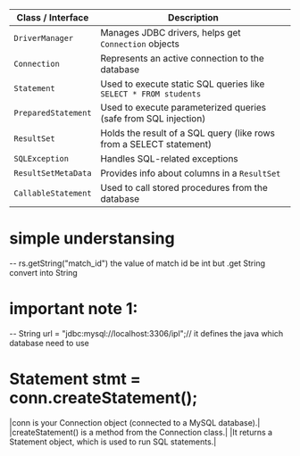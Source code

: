 | Class / Interface   | Description                                                         |
| ------------------- | ------------------------------------------------------------------- |
| `DriverManager`     | Manages JDBC drivers, helps get `Connection` objects                |
| `Connection`        | Represents an active connection to the database                     |
| `Statement`         | Used to execute static SQL queries like `SELECT * FROM students`    |
| `PreparedStatement` | Used to execute parameterized queries (safe from SQL injection)     |
| `ResultSet`         | Holds the result of a SQL query (like rows from a SELECT statement) |
| `SQLException`      | Handles SQL-related exceptions                                      |
| `ResultSetMetaData` | Provides info about columns in a `ResultSet`                        |
| `CallableStatement` | Used to call stored procedures from the database                    |



# simple understansing
-- rs.getString("match_id")  the value of match id be   int but .get String convert into String

# important note 1:
-- String url = "jdbc:mysql://localhost:3306/ipl";// it  defines the java which database need to use
# Statement stmt = conn.createStatement();
|conn is your Connection object (connected to a MySQL database).|
|createStatement() is a method from the Connection class.|
|It returns a Statement object, which is used to run SQL statements.|

